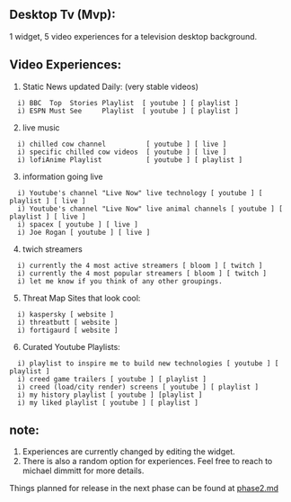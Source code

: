 ## Desktop Tv (Mvp):

1 widget, 5 video experiences for a television desktop background.

## Video Experiences: 
1) Static News updated Daily: (very stable videos)
```
  i) BBC  Top  Stories Playlist  [ youtube ] [ playlist ]
  i) ESPN Must See     Playlist  [ youtube ] [ playlist ]
```
2) live music
```
  i) chilled cow channel          [ youtube ] [ live ]
  i) specific chilled cow videos  [ youtube ] [ live ]
  i) lofiAnime Playlist           [ youtube ] [ playlist ]
```
3) information going live
```
  i) Youtube's channel "Live Now" live technology [ youtube ] [ playlist ] [ live ]
  i) Youtube's channel "Live Now" live animal channels [ youtube ] [ playlist ] [ live ]
  i) spacex [ youtube ] [ live ]
  i) Joe Rogan [ youtube ] [ live ]
``` 
4) twich streamers
```
  i) currently the 4 most active streamers [ bloom ] [ twitch ]
  i) currently the 4 most popular streamers [ bloom ] [ twitch ]
  i) let me know if you think of any other groupings. 
```
5) Threat Map Sites that look cool:
```
  i) kaspersky [ website ]
  i) threatbutt [ website ]
  i) fortigaurd [ website ]
```
6) Curated Youtube Playlists:
```
  i) playlist to inspire me to build new technologies [ youtube ] [ playlist ]  
  i) creed game trailers [ youtube ] [ playlist ]
  i) creed (load/city render) screens [ youtube ] [ playlist ]
  i) my history playlist [ youtube ] [playlist ]
  i) my liked playlist [ youtube ] [ playlist ]
```
## note: 
1) Experiences are currently changed by editing the widget.
2) There is also a random option for experiences. Feel free to reach to michael dimmitt for more details.

Things planned for release in the next phase can be found at [phase2.md](https://github.com/MichaelDimmitt/desktop-tv-public-facing-documentation/blob/master/phase2.md)

